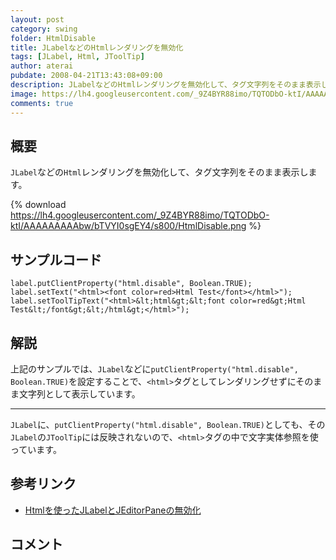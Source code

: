 ```yaml
---
layout: post
category: swing
folder: HtmlDisable
title: JLabelなどのHtmlレンダリングを無効化
tags: [JLabel, Html, JToolTip]
author: aterai
pubdate: 2008-04-21T13:43:08+09:00
description: JLabelなどのHtmlレンダリングを無効化して、タグ文字列をそのまま表示します。
image: https://lh4.googleusercontent.com/_9Z4BYR88imo/TQTODbO-ktI/AAAAAAAAAbw/bTVYI0sgEY4/s800/HtmlDisable.png
comments: true
---
```

## 概要
`JLabel`などの`Html`レンダリングを無効化して、タグ文字列をそのまま表示します。

{% download https://lh4.googleusercontent.com/_9Z4BYR88imo/TQTODbO-ktI/AAAAAAAAAbw/bTVYI0sgEY4/s800/HtmlDisable.png %}

## サンプルコード
<pre class="prettyprint"><code>label.putClientProperty("html.disable", Boolean.TRUE);
label.setText("&lt;html&gt;&lt;font color=red&gt;Html Test&lt;/font&gt;&lt;/html&gt;");
label.setToolTipText("&lt;html&gt;&amp;lt;html&amp;gt;&amp;lt;font color=red&amp;gt;Html Test&amp;lt;/font&amp;gt;&amp;lt;/html&amp;gt;&lt;/html&gt;");
</code></pre>

## 解説
上記のサンプルでは、`JLabel`などに`putClientProperty("html.disable", Boolean.TRUE)`を設定することで、`<html>`タグとしてレンダリングせずにそのまま文字列として表示しています。

- - - -
`JLabel`に、`putClientProperty("html.disable", Boolean.TRUE)`としても、その `JLabel`の`JToolTip`には反映されないので、`<html>`タグの中で文字実体参照を使っています。

## 参考リンク
- [Htmlを使ったJLabelとJEditorPaneの無効化](http://ateraimemo.com/Swing/DisabledHtmlLabel.html)

<!-- dummy comment line for breaking list -->

## コメント
